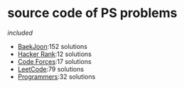 # source code of PS problems  
_included_  
* [BaekJoon](https://www.acmicpc.net/):152 solutions  
* [Hacker Rank](https://www.hackerrank.com/dashboard):12 solutions  
* [Code Forces](https://codeforces.com/):17 solutions  
* [LeetCode](https://leetcode.com/):79 solutions  
* [Programmers](https://programmers.co.kr/):32 solutions  
